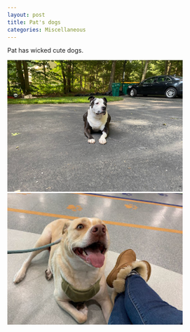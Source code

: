 ```yaml
---
layout: post
title: Pat's dogs
categories: Miscellaneous
---
```

Pat has wicked cute dogs.

<img src="/images/snickers.jpg" alt="Snickers 'the mooch' Kearns " style="width: 400px;"/>
<img src="/images/chippy.jpg" alt="Snickers 'the mooch' Kearns " style="width: 400px;"/>
